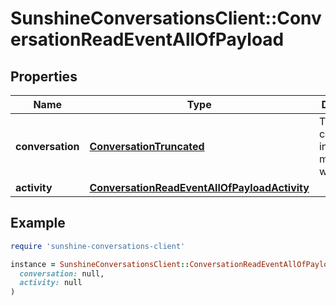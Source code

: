 # SunshineConversationsClient::ConversationReadEventAllOfPayload

## Properties

| Name | Type | Description | Notes |
| ---- | ---- | ----------- | ----- |
| **conversation** | [**ConversationTruncated**](ConversationTruncated.md) | The conversation in which the message was read. | [optional] |
| **activity** | [**ConversationReadEventAllOfPayloadActivity**](ConversationReadEventAllOfPayloadActivity.md) |  | [optional] |

## Example

```ruby
require 'sunshine-conversations-client'

instance = SunshineConversationsClient::ConversationReadEventAllOfPayload.new(
  conversation: null,
  activity: null
)
```

